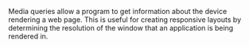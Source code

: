 Media queries allow a program to get information about the device rendering a web page. This is useful for creating responsive layouts by determining the resolution of the window that an application is being rendered in.